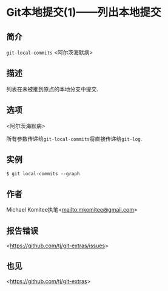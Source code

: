
# Git本地提交(1)——列出本地提交

## 简介

`git-local-commits` \<阿尔茨海默病>

## 描述

列表在未被推到原点的本地分支中提交.

## 选项

  \<阿尔茨海默病>

所有参数传递给`git-local-commits`将直接传递给`git-log`.

## 实例

```
$ git local-commits --graph
```

## 作者

Michael Komitee执笔\<<mailto:mkomitee@gmail.com>>

## 报告错误

\<<https://github.com/tj/git-extras/issues>>

## 也见

\<<https://github.com/tj/git-extras>>
